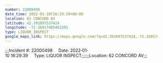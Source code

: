 ```yaml
---
number: 22000498
date_time: 2022-01-10T16:29:39+00:00
location: 62 CONCORD AV
latitude: 42.391097537424
longitude: -71.16017405463391
type: LIQUOR INSPECT
google_maps_link: https://maps.google.com/?q=42.391097537424,-71.16017405463391
---
```


;;;Incident #: 22000498     Date: 2022‐01‐10 16:29:39     Type: LIQUOR INSPECT;;;;;;Location: 62 CONCORD AV;;;

